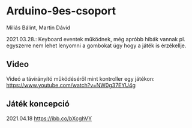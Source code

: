 # Arduino-9es-csoport
Miliás Bálint,
Martin Dávid

2021.03.28.: Keyboard eventek működnek, még apróbb híbák vannak pl. egyszerre nem lehet lenyomni a gombokat úgy hogy a játék is érzékellje. 

## Video
Videó a távírányító működéséről mint kontroller egy játékon: https://www.youtube.com/watch?v=NW0g37EYU4g 

## Játék koncepció 
2021.04.18 https://ibb.co/bXcghVY 
